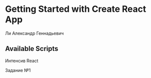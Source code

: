 # Getting Started with Create React App

Ли Александр Геннадьевич

## Available Scripts

Интенсив React

Задание №1
